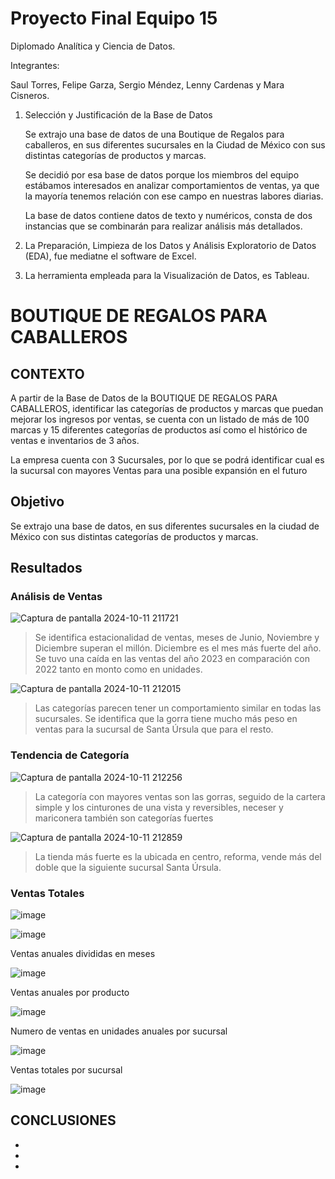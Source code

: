 # Proyecto Final Equipo 15
Diplomado Analítica y Ciencia de Datos.

Integrantes: 

Saul Torres, Felipe Garza, Sergio Méndez, Lenny Cardenas y Mara Cisneros.

              
1. Selección y Justificación de la Base de Datos

   Se extrajo una base de datos de una Boutique de Regalos para caballeros, en sus diferentes sucursales en la Ciudad de México con sus distintas categorías de productos y marcas.

   Se decidió por esa base de datos porque los miembros del equipo estábamos interesados en analizar comportamientos de ventas, ya que la mayoría tenemos relación con ese campo en 
   nuestras labores diarias.

   La base de datos contiene datos de texto y numéricos, consta de dos instancias que se combinarán para realizar análisis más detallados.

2. La Preparación, Limpieza de los Datos y Análisis Exploratorio de Datos (EDA), fue mediatne el software de Excel.
3. La herramienta empleada para la Visualización de Datos, es Tableau.
 
# BOUTIQUE DE REGALOS PARA CABALLEROS

## CONTEXTO

A partir de la Base de Datos de la BOUTIQUE DE REGALOS PARA CABALLEROS, identificar las categorías de productos y marcas que puedan mejorar los ingresos por ventas, se cuenta con un listado de más de 100 marcas y 15 diferentes categorías de productos así como el histórico de ventas e inventarios de 3 años.

La empresa cuenta con 3 Sucursales, por lo que se podrá identificar cual es la sucursal con mayores Ventas para una posible expansión en el futuro

## Objetivo

Se extrajo una base de datos, en sus diferentes sucursales en la ciudad de México con sus distintas categorías de productos y marcas.

## Resultados

   
### Análisis de Ventas
 
 
     
![Captura de pantalla 2024-10-11 211721](https://github.com/user-attachments/assets/758d3993-8298-43a4-a5c9-23cedc52e610)
> Se identifica estacionalidad de ventas, meses de Junio, Noviembre y Diciembre superan el millón. Diciembre es el mes más fuerte del año. Se tuvo una caída en las ventas del año 2023 en comparación con 2022 tanto en monto como en unidades.

    
![Captura de pantalla 2024-10-11 212015](https://github.com/user-attachments/assets/0e977205-9627-47b8-97e6-77e951ef5b72)
> Las categorías parecen tener un comportamiento similar en todas las sucursales.
Se identifica que la gorra tiene mucho más peso en ventas para la sucursal de Santa Úrsula que para el resto.
    
   
    
### Tendencia de Categoría

    
 ![Captura de pantalla 2024-10-11 212256](https://github.com/user-attachments/assets/d3a5e569-a5f2-4ab0-b6df-800908cab073)
> La categoría con mayores ventas son las gorras, seguido de la cartera simple y los cinturones de una vista y reversibles, neceser y mariconera también son categorías fuertes
    

![Captura de pantalla 2024-10-11 212859](https://github.com/user-attachments/assets/e6a4e191-c3b6-4fbd-b85d-a40873f51e45)
> La tienda más fuerte es la ubicada en centro, reforma, vende más del doble que la siguiente sucursal Santa Úrsula.



### Ventas Totales
    
    
![image](https://github.com/user-attachments/assets/2d1080fd-6149-4e28-a05d-fab65a7cf496)
   
    
![image](https://github.com/user-attachments/assets/738e5aa9-8fd3-4be4-90bb-0ce8c5b1a260)


   
Ventas anuales divididas en meses

![image](https://github.com/user-attachments/assets/3cbe719e-3a86-48cc-96e8-21fcbf7dd30b)

   
Ventas anuales por producto

![image](https://github.com/user-attachments/assets/2ef5e2e5-f9be-40b0-9cab-a26b06692705)

Numero de ventas en unidades anuales por sucursal

![image](https://github.com/user-attachments/assets/5d4f4504-e06d-43c2-a5f0-61f85c483c6d)


Ventas totales por sucursal

![image](https://github.com/user-attachments/assets/63b0c4b3-d3a5-4aa5-b67a-e19d1776772d)


## CONCLUSIONES

-
-
-






  




